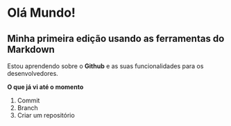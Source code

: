 # Olá Mundo!
## Minha primeira edição usando as ferramentas do Markdown

Estou aprendendo sobre o **Github** e as suas funcionalidades para os desenvolvedores.

**O que já vi até o momento**

1. Commit
2. Branch
3. Criar um repositório

